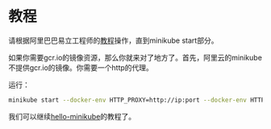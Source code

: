 # 教程
请根据阿里巴巴易立工程师的[教程](https://yq.aliyun.com/articles/221687)操作，直到minikube start部分。

如果你需要gcr.io的镜像资源，那么你就来对了地方了。首先，阿里云的minikube不提供gcr.io的镜像。你需要一个http的代理。

运行：

```bash
minikube start --docker-env HTTP_PROXY=http://ip:port --docker-env HTTPS_PROXY=http://port:ip --docker-env no_proxy=localhost,127.0.0.1,10.96.0.0/12,192.168.99.0/24,192.168.39.0/24
```

我们可以继续[hello-minikube](https://kubernetes.io/docs/tutorials/hello-minikube/)的教程了。

